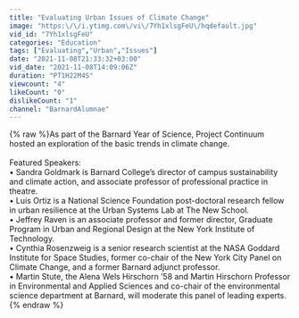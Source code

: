 ```yaml
---
title: "Evaluating Urban Issues of Climate Change"
image: "https:\/\/i.ytimg.com\/vi\/7Yh1xlsgFeU\/hqdefault.jpg"
vid_id: "7Yh1xlsgFeU"
categories: "Education"
tags: ["Evaluating","Urban","Issues"]
date: "2021-11-08T21:33:32+03:00"
vid_date: "2021-11-08T14:09:06Z"
duration: "PT1H22M4S"
viewcount: "4"
likeCount: "0"
dislikeCount: "1"
channel: "BarnardAlumnae"
---
```

{% raw %}As part of the Barnard Year of Science, Project Continuum hosted an exploration of the basic trends in climate change.<br /><br />Featured Speakers:<br />• Sandra Goldmark is Barnard College’s director of campus sustainability and climate action, and associate professor of professional practice in theatre.<br />• Luis Ortiz is a National Science Foundation post-doctoral research fellow in urban resilience at the Urban Systems Lab at The New School.<br />• Jeffrey Raven is an associate professor and former director, Graduate Program in Urban and Regional Design at the New York Institute of Technology.<br />• Cynthia Rosenzweig is a senior research scientist at the NASA Goddard Institute for Space Studies, former co-chair of the New York City Panel on Climate Change, and a former Barnard adjunct professor.<br />• Martin Stute, the Alena Wels Hirschorn ’58 and Martin Hirschorn Professor in Environmental and Applied Sciences and co-chair of the environmental science department at Barnard, will moderate this panel of leading experts.{% endraw %}
